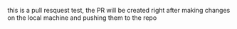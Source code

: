 this is a pull resquest test, the PR will be created right after making changes on the local machine and pushing them to the repo